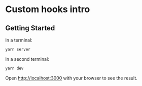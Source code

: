 # Custom hooks intro

## Getting Started

In a terminal:

```bash
yarn server
```

In a second terminal:

```bash
yarn dev
```

Open [http://localhost:3000](http://localhost:3000) with your browser to see the result.

